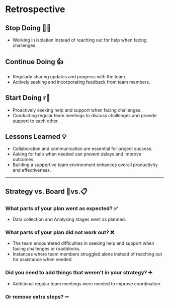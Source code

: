 <!--
    you should create a new retrospective document after each milestone
    this template is for inspiration, feel free to change it however you like!
-->

# Retrospective

## Stop Doing 🙅‍♀️
- Working in isolation instead of reaching out for help when facing challenges.
  
## Continue Doing 👍
- Regularly sharing updates and progress with the team.
- Actively seeking and incorporating feedback from team members.
  
## Start Doing r🌟
- Proactively seeking help and support when facing challenges.
- Conducting regular team meetings to discuss challenges and provide support to each other.

## Lessons Learned 💡
- Collaboration and communication are essential for project success.
- Asking for help when needed can prevent delays and improve outcomes.
- Building a supportive team environment enhances overall productivity and effectiveness.
---

## Strategy vs. Board 🎯vs.📋

### What parts of your plan went as expected? ✅
- Data collection and Analysing stages went as planned.

### What parts of your plan did not work out? ❌
- The team encountered difficulties in seeking help and support when facing challenges or roadblocks.
- Instances where team members struggled alone instead of reaching out for assistance when needed.

### Did you need to add things that weren't in your strategy? ➕
- Additional regular team meetings were needed to improve coordination.
  
### Or remove extra steps? ➖
